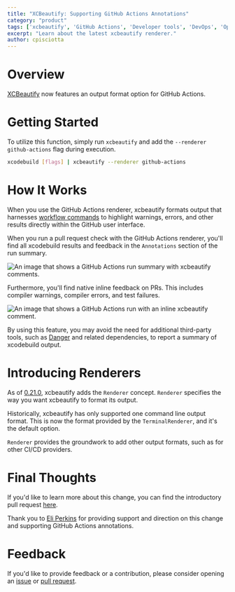 ```yaml
---
title: "XCBeautify: Supporting GitHub Actions Annotations"
category: "product"
tags: ['xcbeautify', 'GitHub Actions', 'Developer tools', 'DevOps', 'Open Source']
excerpt: "Learn about the latest xcbeautify renderer."
author: cpisciotta
---
```


# Overview

[XCBeautify](https://github.com/tuist/xcbeautify) now features an output format option for GitHub Actions.

# Getting Started

To utilize this function, simply run `xcbeautify` and add the `--renderer github-actions` flag during execution.

```sh
xcodebuild [flags] | xcbeautify --renderer github-actions
```

# How It Works

When you use the GitHub Actions renderer, xcbeautify formats output that harnesses [workflow commands](https://docs.github.com/en/actions/using-workflows/workflow-commands-for-github-actions) to highlight warnings, errors, and other results directly within the GitHub user interface.

When you run a pull request check with the GitHub Actions renderer, you'll find all xcodebuild results and feedback in the `Annotations` section of the run summary.

![An image that shows a GitHub Actions run summary with xcbeautify comments.](/marketing/images/blog/2023/09/06/xcbeautify-gh-summary.png)

Furthermore, you'll find native inline feedback on PRs. This includes compiler warnings, compiler errors, and test failures.

![An image that shows a GitHub Actions run with an inline xcbeautify comment.](/marketing/images/blog/2023/09/06/xcbeautify-gh-comment.png)

By using this feature, you may avoid the need for additional third-party tools, such as [Danger](https://github.com/danger/swift) and related dependencies, to report a summary of xcodebuild output.

# Introducing Renderers

As of [0.21.0](https://github.com/tuist/xcbeautify/releases/tag/0.21.0), xcbeautify adds the `Renderer` concept. `Renderer` specifies the way you want xcbeautify to format its output.

Historically, xcbeautify has only supported one command line output format. This is now the format provided by the `TerminalRenderer`, and it's the default option.

`Renderer` provides the groundwork to add other output formats, such as for other CI/CD providers.

# Final Thoughts

If you'd like to learn more about this change, you can find the introductory pull request [here](https://github.com/tuist/xcbeautify/pull/107).

Thank you to [Eli Perkins](https://eliperkins.com) for providing support and direction on this change and supporting GitHub Actions annotations.

# Feedback

If you'd like to provide feedback or a contribution, please consider opening an [issue](https://github.com/tuist/xcbeautify/issues) or [pull request](https://github.com/tuist/xcbeautify/pulls).
